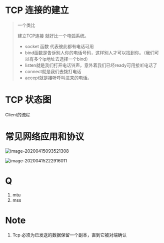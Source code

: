 # TCP 连接的建立

> 一个类比
>
>  建立TCP连接 就好比一个电弧系统。
>
> - socket 函数 代表彼此都有电话可用
> - bind函数是告诉别人你的电话号码，这样别人才可以找到你。（我们可以有多个ip地址去选择一个bind）
> - listen就是我们打开电话铃声，意外着我们已经ready可用接听电话了
> - connect就是我们去拨打电话
> - accept就是接听呼叫进来的电话。




# TCP 状态图

Client的流程



# 常见网络应用和协议

![image-20200415093521308](http://picgo.vipkk.work/20200415093521.png)





![image-20200415222916011](http://picgo.vipkk.work/20200415222916.png)

# Q

1. mtu
2. mss



# Note

1. Tcp  必须为已发送的数据保留一个副本，直到它被对端确认


